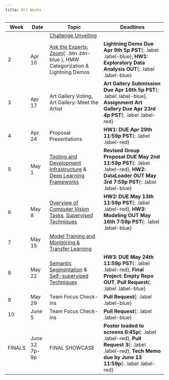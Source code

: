 ```yaml
---
title: All Weeks
---
```

|  Week  | Date | Topic | Deadlines |
|--------|------|-------|-----------|
|        |  | [Challenge Unveiling]() | |
| 2      | Apr 10 | [Ask the Experts: Zoom](){: .btn .btn-blue }, HMW Categorization & Lightning Demos | **Lightning Demo Due Apr 9th 5p PST**{: .label .label-blue}, **HW1: Exploratory Data Analysis OUT**{: .label .label-blue} |
| 3      | Apr 17 | Art Gallery Voting, Art Gallery: Meet the Artist | **Art Gallery Submission Due Apr 16th 5p PST**{: .label .label-blue}, **Assignment Art Gallery Due Apr 23rd 4p PST**{: .label .label-red} |
| 4      | Apr 24 | Proposal Presentations | **HW1: DUE Apr 29th 11:59p PST**{: .label .label-red} |
| 5      | May 1 | [Tooling and Development Infrastructure]() & [Deep Learning Frameworks]() | **Revised Group Proposal DUE May 2nd 11:59p PST**{: .label .label-red}, **HW2: DataLoader OUT May 3rd 7:59p PST**{: .label .label-blue} |
| 6      | May 8 | [Overview of Computer Vision Tasks](), [Supervised Techniques]() | **HW2: DUE May 13th 11:59p PST**{: .label .label-red}, **HW3: Modeling OUT May 16th 7:59p PST**{: .label .label-blue} |
| 7      | May 15 | [Model Training and Monitoring & Transfer Learning]() | |
| 8      | May 22 | [Semantic Segmentation]() & [Self-supervised Techniques]() | **HW3: DUE May 24th 11:59p PST**{: .label .label-red}, **Final Project: Empty Repo OUT**, **Pull Request**{: .label .label-blue} |
| 9      | May 29 | Team Focus Check-ins | **Pull Request**{: .label .label-blue} |
| 10     | June 5 | Team Focus Check-ins | **Pull Request**{: .label .label-blue} |
| FINALS | June 12 7p-9p | FINAL SHOWCASE | **Poster loaded to screens 6:45p**{: .label .label-red}, **Pull Request 3**{: .label .label-red}, **Tech Memo due by June 13 11:59p**{: .label .label-red} |
